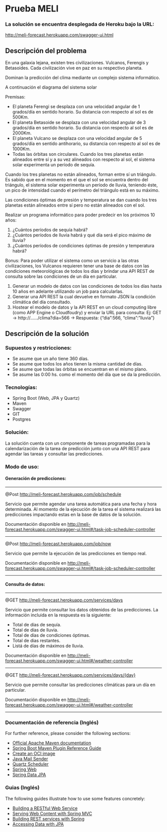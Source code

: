 # Prueba MELI

### La solución se encuentra desplegada de Heroku bajo la URL:

http://meli-forecast.herokuapp.com/swagger-ui.html

## Descripción del problema
En una galaxia lejana, existen tres civilizaciones. Vulcanos, Ferengis y Betasoides. Cada
civilización vive en paz en su respectivo planeta.

Dominan la predicción del clima mediante un complejo sistema informático.

A continuación el diagrama del sistema solar

Premisas:
* El planeta Ferengi se desplaza con una velocidad angular de 1 grados/día en sentido
horario. Su distancia con respecto al sol es de 500Km.
* El planeta Betasoide se desplaza con una velocidad angular de 3 grados/día en sentido
horario. Su distancia con respecto al sol es de 2000Km.
* El planeta Vulcano se desplaza con una velocidad angular de 5 grados/día en sentido
antihorario, su distancia con respecto al sol es de 1000Km.
* Todas las órbitas son circulares.
Cuando los tres planetas están alineados entre sí y a su vez alineados con respecto al sol, el
sistema solar experimenta un período de sequía.

Cuando los tres planetas no están alineados, forman entre sí un triángulo. Es sabido que en el
momento en el que el sol se encuentra dentro del triángulo, el sistema solar experimenta un
período de lluvia, teniendo éste, un pico de intensidad cuando el perímetro del triángulo está en
su máximo.

Las condiciones óptimas de presión y temperatura se dan cuando los tres planetas están
alineados entre sí pero no están alineados con el sol.

Realizar un programa informático para poder predecir en los próximos 10 años:
1. ¿Cuántos períodos de sequía habrá?
2. ¿Cuántos períodos de lluvia habrá y qué día será el pico máximo de lluvia?
3. ¿Cuántos períodos de condiciones óptimas de presión y temperatura habrá?

Bonus:
Para poder utilizar el sistema como un servicio a las otras civilizaciones, los Vulcanos requieren
tener una base de datos con las condiciones meteorológicas de todos los días y brindar una API
REST de consulta sobre las condiciones de un día en particular.
1) Generar un modelo de datos con las condiciones de todos los días hasta 10 años en adelante
   utilizando un job para calcularlas.
2) Generar una API REST la cual devuelve en formato JSON la condición climática del día
   consultado.
3) Hostear el modelo de datos y la API REST en un cloud computing libre (como APP Engine o
   Cloudfoudry) y enviar la URL para consulta:
   Ej: GET → http://….../clima?dia=566 → Respuesta: {“dia”:566, “clima”:”lluvia”}

## Descripción de la solución

### Supuestos y restricciones:
* Se asume que un año tiene 360 días.
* Se asume que todos los años tienen la misma cantidad de días.
* Se asume que todas las órbitas se encuentran en el mismo plano. 
* Se asume las 0:00 hs. como el momento del día que se da la predicción.

### Tecnologías:
* Spring Boot (Web, JPA y Quartz)
* Maven
* Swagger
* GIT
* Postgres

### Solución:

La solución cuenta con un componente de tareas programadas para la calendarización de la tarea de predicción junto con una API REST para agendar las tareas y consultar las predicciones.

### Modo de uso:
#### Generación de predicciones:

---
@Post http://meli-forecast.herokuapp.com/job/schedule

Servicio que permite agendar una tarea automática para una fecha y hora determinada. Al momento de la ejecución de la tarea el sistema realizará las predicciones impactando estas en la base de datos de la solución.

Documentación disponible en http://meli-forecast.herokuapp.com/swagger-ui.html#/task-job-scheduler-controller

---
@Post http://meli-forecast.herokuapp.com/job/now

Servicio que permite la ejecución de las predicciones en tiempo real.

Documentación disponible en http://meli-forecast.herokuapp.com/swagger-ui.html#/task-job-scheduler-controller

---
#### Consulta de datos:

---
@GET http://meli-forecast.herokuapp.com/services/days


Servicio que permite consultar los datos obtenidos de las predicciones. La información incluida en la respuesta es la siguiente:

* Total de días de sequía.
* Total de días de lluvia.
* Total de días de condiciones óptimas.
* Total de dias restantes.
* Listá de días de máximos de lluvia.

Documentación disponible en http://meli-forecast.herokuapp.com/swagger-ui.html#/weather-controller

---

@GET http://meli-forecast.herokuapp.com/services/days/{day}

Servicio que permite consultar las predicciones climáticas para un día en particular.

Documentación disponible en http://meli-forecast.herokuapp.com/swagger-ui.html#/weather-controller

---

### Documentación de referencia (Inglés)

For further reference, please consider the following sections:

* [Official Apache Maven documentation](https://maven.apache.org/guides/index.html)
* [Spring Boot Maven Plugin Reference Guide](https://docs.spring.io/spring-boot/docs/2.4.2/maven-plugin/reference/html/)
* [Create an OCI image](https://docs.spring.io/spring-boot/docs/2.4.2/maven-plugin/reference/html/#build-image)
* [Java Mail Sender](https://docs.spring.io/spring-boot/docs/2.4.2/reference/htmlsingle/#boot-features-email)
* [Quartz Scheduler](https://docs.spring.io/spring-boot/docs/2.4.2/reference/htmlsingle/#boot-features-quartz)  
* [Spring Web](https://docs.spring.io/spring-boot/docs/2.4.2/reference/htmlsingle/#boot-features-developing-web-applications)
* [Spring Data JPA](https://docs.spring.io/spring-boot/docs/2.4.2/reference/htmlsingle/#boot-features-jpa-and-spring-data)

### Guias  (Inglés)

The following guides illustrate how to use some features concretely:

* [Building a RESTful Web Service](https://spring.io/guides/gs/rest-service/)
* [Serving Web Content with Spring MVC](https://spring.io/guides/gs/serving-web-content/)
* [Building REST services with Spring](https://spring.io/guides/tutorials/bookmarks/)
* [Accessing Data with JPA](https://spring.io/guides/gs/accessing-data-jpa/)

